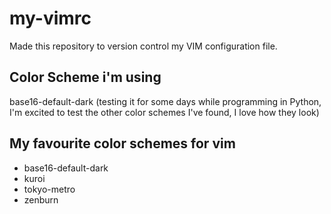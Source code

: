 # my-vimrc
Made this repository to version control my VIM configuration file.

## Color Scheme i'm using
base16-default-dark (testing it for some days while programming in Python, I'm excited to test the other color schemes I've found, I love how they look)

## My favourite color schemes for vim

* base16-default-dark
* kuroi
* tokyo-metro
* zenburn

